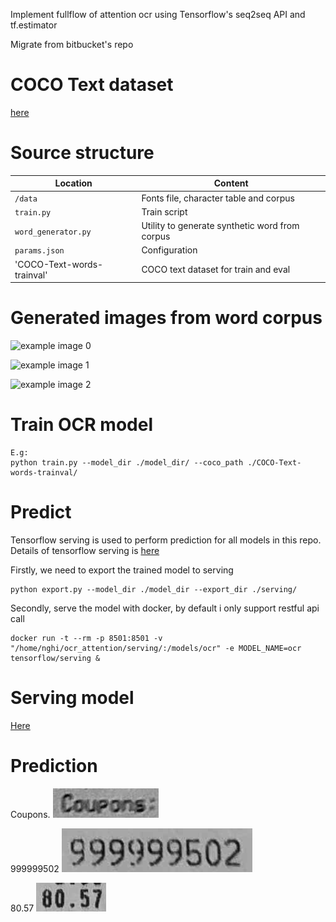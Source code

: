 Implement fullflow of attention ocr using Tensorflow's seq2seq API and tf.estimator

Migrate from bitbucket's repo

# COCO Text dataset
[here](https://vision.cornell.edu/se3/coco-text-2/)


# Source structure

| Location             |  Content                                   |
|----------------------|--------------------------------------------|
| `/data`              | Fonts file, character table and corpus     |
| `train.py        `   | Train script                               |
| `word_generator.py ` | Utility to generate synthetic word from corpus |
| `params.json ` | Configuration |
|'COCO-Text-words-trainval'| COCO text dataset for train and eval|

# Generated images from word corpus

![example image 0](./sample_img/gen1.png)

![example image 1](./sample_img/gen2.png)

![example image 2](./sample_img/gen3.png)


# Train OCR model
```
E.g:
python train.py --model_dir ./model_dir/ --coco_path ./COCO-Text-words-trainval/
```

# Predict
Tensorflow serving is used to perform prediction for all models in this repo. Details of tensorflow serving is [here](https://www.tensorflow.org/tfx/guide/serving)

Firstly, we need to export the trained model to serving

```
python export.py --model_dir ./model_dir --export_dir ./serving/

```

Secondly, serve the model with docker, by default i only support restful api call

```
docker run -t --rm -p 8501:8501 -v "/home/nghi/ocr_attention/serving/:/models/ocr" -e MODEL_NAME=ocr tensorflow/serving &
```

# Serving model
[Here](https://drive.google.com/open?id=1PK0-JMpBauWNavccODbK1itbdzteg483)

# Prediction
Coupons.
![example image 0](./sample_img/1.png)

999999502
![example image 1](./sample_img/2.png)

80.57
![example image 2](./sample_img/3.png)




